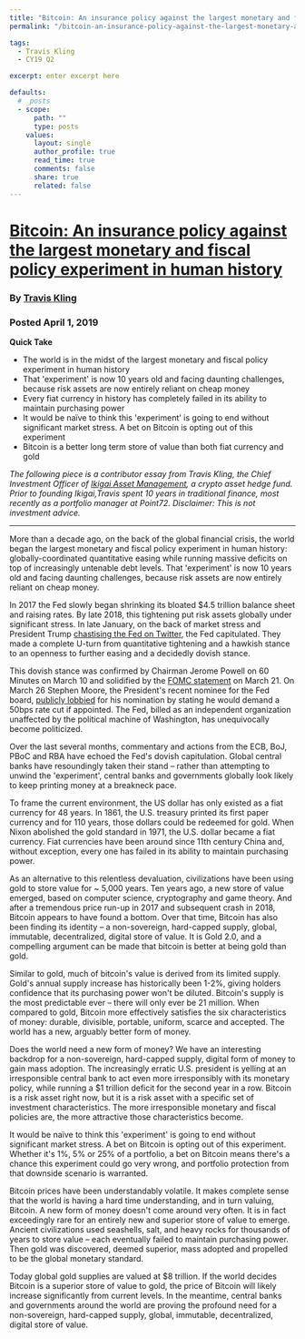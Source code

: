 ```yaml
---
title: "Bitcoin: An insurance policy against the largest monetary and fiscal policy experiment in human history"
permalink: "/bitcoin-an-insurance-policy-against-the-largest-monetary-and-fiscal-policy-experiment-in-human-history" 

tags:
  - Travis Kling
  - CY19 Q2

excerpt: enter excerpt here

defaults:
  # _posts
  - scope:
      path: ""
      type: posts
    values:
      layout: single
      author_profile: true
      read_time: true
      comments: false
      share: true
      related: false
---
```


# [Bitcoin: An insurance policy against the largest monetary and fiscal policy experiment in human history](https://www.theblockcrypto.com/2019/04/01/bitcoin-an-insurance-policy-against-the-largest-monetary-and-fiscal-policy-experiment-in-human-history/)
### By [Travis Kling](https://twitter.com/Travis_Kling)
### Posted April 1, 2019

**Quick Take**
- The world is in the midst of the largest monetary and fiscal policy experiment in human history
- That 'experiment' is now 10 years old and facing daunting challenges, because risk assets are now entirely reliant on cheap money
- Every fiat currency in history has completely failed in its ability to maintain purchasing power
- It would be naïve to think this 'experiment' is going to end without significant market stress. A bet on Bitcoin is opting out of this experiment
- Bitcoin is a better long term store of value than both fiat currency and gold

_The following piece is a contributor essay from Travis Kling, the Chief Investment Officer of [Ikigai Asset Management](https://www.ikigai.fund/), a crypto asset hedge fund. Prior to founding Ikigai,Travis spent 10 years in traditional finance, most recently as a portfolio manager at Point72._ _Disclaimer: This is not investment advice._

***

More than a decade ago, on the back of the global financial crisis, the world began the largest monetary and fiscal policy experiment in human history: globally-coordinated quantitative easing while running massive deficits on top of increasingly untenable debt levels. That 'experiment' is now 10 years old and facing daunting challenges, because risk assets are now entirely reliant on cheap money. 

In 2017 the Fed slowly began shrinking its bloated $4.5 trillion balance sheet and raising rates. By late 2018, this tightening put risk assets globally under significant stress. In late January, on the back of market stress and President Trump [chastising the Fed on Twitter](https://www.vox.com/policy-and-politics/2018/12/17/18144497/trump-tweet-fed-reserve-jay-powell), the Fed capitulated. They made a complete U-turn from quantitative tightening and a hawkish stance to an openness to further easing and a decidedly dovish stance. 

This dovish stance was confirmed by Chairman Jerome Powell on 60 Minutes on March 10 and solidified by the [FOMC statement](https://www.cnn.com/2019/03/20/business/federal-reserve-march-rate-meeting/index.html) on March 21. On March 26 Stephen Moore, the President's recent nominee for the Fed board, [publicly lobbied](https://www.nytimes.com/2019/03/26/business/stephen-moore-federal-reserve-trump.html) for his nomination by stating he would demand a 50bps rate cut if appointed. The Fed, billed as an independent organization unaffected by the political machine of Washington, has unequivocally become politicized. 

Over the last several months, commentary and actions from the ECB, BoJ, PBoC and RBA have echoed the Fed's dovish capitulation. Global central banks have resoundingly taken their stand – rather than attempting to unwind the 'experiment', central banks and governments globally look likely to keep printing money at a breakneck pace. 

To frame the current environment, the US dollar has only existed as a fiat currency for 48 years. In 1861, the U.S. treasury printed its first paper currency and for 110 years, those dollars could be redeemed for gold. When Nixon abolished the gold standard in 1971, the U.S. dollar became a fiat currency. Fiat currencies have been around since 11th century China and, without exception, every one has failed in its ability to maintain purchasing power. 

As an alternative to this relentless devaluation, civilizations have been using gold to store value for ~ 5,000 years. Ten years ago, a new store of value emerged, based on computer science, cryptography and game theory. And after a tremendous price run-up in 2017 and subsequent crash in 2018, Bitcoin appears to have found a bottom. Over that time, Bitcoin has also been finding its identity – a non-sovereign, hard-capped supply, global, immutable, decentralized, digital store of value. It is Gold 2.0, and a compelling argument can be made that bitcoin is better at being gold than gold. 

Similar to gold, much of bitcoin's value is derived from its limited supply. Gold's annual supply increase has historically been 1-2%, giving holders confidence that its purchasing power won't be diluted. Bitcoin's supply is the most predictable ever – there will only ever be 21 million. When compared to gold, Bitcoin more effectively satisfies the six characteristics of money: durable, divisible, portable, uniform, scarce and accepted. The world has a new, arguably better form of money. 

Does the world need a new form of money? We have an interesting backdrop for a non-sovereign, hard-capped supply, digital form of money to gain mass adoption. The increasingly erratic U.S. president is yelling at an irresponsible central bank to act even more irresponsibly with its monetary policy, while running a $1 trillion deficit for the second year in a row. Bitcoin is a risk asset right now, but it is a risk asset with a specific set of investment characteristics. The more irresponsible monetary and fiscal policies are, the more attractive those characteristics become. 

It would be naïve to think this 'experiment' is going to end without significant market stress. A bet on Bitcoin is opting out of this experiment. Whether it's 1%, 5% or 25% of a portfolio, a bet on Bitcoin means there's a chance this experiment could go very wrong, and portfolio protection from that downside scenario is warranted. 

Bitcoin prices have been understandably volatile. It makes complete sense that the world is having a hard time understanding, and in turn valuing, Bitcoin. A new form of money doesn't come around very often. It is in fact exceedingly rare for an entirely new and superior store of value to emerge. Ancient civilizations used seashells, salt, and heavy rocks for thousands of years to store value – each eventually failed to maintain purchasing power. Then gold was discovered, deemed superior, mass adopted and propelled to be the global monetary standard. 

Today global gold supplies are valued at $8 trillion. If the world decides Bitcoin is a superior store of value to gold, the price of Bitcoin will likely increase significantly from current levels. In the meantime, central banks and governments around the world are proving the profound need for a non-sovereign, hard-capped supply, global, immutable, decentralized, digital store of value.
